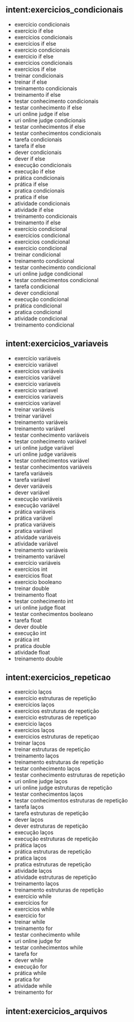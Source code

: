 ## intent:exercicios_condicionais
- exercício condicionais
- exercício if else
- exercícios condicionais
- exercícios if else
- exercicio condicionais
- exercicio if else
- exercicios condicionais
- exercicios if else
- treinar condicionais
- treinar if else
- treinamento condicionais
- treinamento if else
- testar conhecimento condicionais
- testar conhecimento if else
- uri online judge if else
- uri online judge condicionais
- testar conhecimentos if else
- testar conhecimentos condicionais
- tarefa condicionais
- tarefa if else
- dever condicionais
- dever if else
- execução condicionais
- execução if else
- prática condicionais
- prática if else
- pratica condicionais
- pratica if else
- atividade condicionais
- atividade if else
- treinamento condicionais
- treinamento if else
- exercício condicional
- exercícios condicional
- exercicios condicional
- exercicio condicional
- treinar condicional
- treinamento condicional
- testar conhecimento condicional
- uri online judge condicional
- testar conhecimentos condicional
- tarefa condicional
- dever condicional
- execução condicional
- prática condicional
- pratica condicional
- atividade condicional
- treinamento condicional


## intent:exercicios_variaveis
- exercício variáveis
- exercício variável
- exercícios variáveis
- exercícios variável
- exercicio variaveis
- exercicio variavel
- exercicios variaveis
- exercicios variavel
- treinar variáveis
- treinar variável
- treinamento variáveis
- treinamento variável
- testar conhecimento variáveis
- testar conhecimento variável
- uri online judge variável
- uri online judge variáveis
- testar conhecimentos variável
- testar conhecimentos variáveis
- tarefa variáveis
- tarefa variável
- dever variáveis
- dever variável
- execução variáveis
- execução variável
- prática variáveis
- prática variável
- pratica variáveis
- pratica variável
- atividade variáveis
- atividade variável
- treinamento variáveis
- treinamento variável
- exercício variáveis
- exercícios int
- exercicios float
- exercicio booleano
- treinar double
- treinamento float
- testar conhecimento int
- uri online judge float
- testar conhecimentos booleano
- tarefa float
- dever double
- execução int
- prática int
- pratica double
- atividade float
- treinamento double

## intent:exercicios_repeticao
- exercício laços
- exercício estruturas de repetição
- exercícios laços
- exercícios estruturas de repetição
- exercicio estruturas de repetiçao
- exercicio laços
- exercicios laços
- exercicios estruturas de repetiçao
- treinar laços
- treinar estruturas de repetição
- treinamento laços
- treinamento estruturas de repetição
- testar conhecimento laços
- testar conhecimento estruturas de repetição
- uri online judge laços
- uri online judge estruturas de repetição
- testar conhecimentos laços
- testar conhecimentos estruturas de repetição
- tarefa laços
- tarefa estruturas de repetição
- dever laços
- dever estruturas de repetição
- execução laços
- execução estruturas de repetição
- prática laços
- prática estruturas de repetição
- pratica laços
- pratica estruturas de repetição
- atividade laços
- atividade estruturas de repetição
- treinamento laços
- treinamento estruturas de repetição
- exercício while
- exercícios for
- exercicios while
- exercicio for
- treinar while
- treinamento for
- testar conhecimento while
- uri online judge for
- testar conhecimentos while
- tarefa for
- dever while
- execução for
- prática while
- pratica for
- atividade while
- treinamento for

## intent:exercicios_arquivos